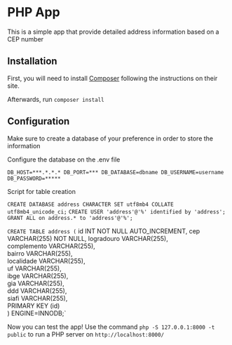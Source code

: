 PHP App
==============

This is a simple app that provide detailed address information based on a CEP number


Installation
------------
First, you will need to install [Composer](http://getcomposer.org/) following the instructions on their site.

Afterwards, run `composer install`

Configuration
-------------
Make sure to create a database of your preference in order to store the information

Configure the database on the .env file

`DB_HOST=***.*.*.*
 DB_PORT=***
 DB_DATABASE=dbname
 DB_USERNAME=username
 DB_PASSWORD=*****`

Script for table creation

`CREATE DATABASE address CHARACTER SET utf8mb4 COLLATE utf8mb4_unicode_ci;`
`CREATE USER 'address'@'%' identified by 'address';`
`GRANT ALL on address.* to 'address'@'%';`

 `CREATE TABLE address (`
    id INT NOT NULL AUTO_INCREMENT,
    cep VARCHAR(255) NOT NULL,
    logradouro VARCHAR(255),    
    complemento VARCHAR(255),    
    bairro VARCHAR(255),    
    localidade VARCHAR(255),    
    uf VARCHAR(255),    
    ibge VARCHAR(255),    
    gia VARCHAR(255),    
    ddd VARCHAR(255),    
    siafi VARCHAR(255),    
    PRIMARY KEY (id)    
) ENGINE=INNODB;`


Now you can test the app! Use the command  `php -S 127.0.0.1:8000 -t public` to  run a PHP server on `http://localhost:8000/`


